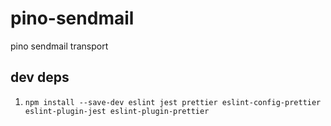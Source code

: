 # pino-sendmail
pino sendmail transport

## dev deps
1. `npm install --save-dev eslint jest prettier eslint-config-prettier eslint-plugin-jest eslint-plugin-prettier`